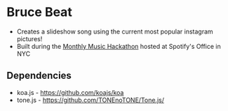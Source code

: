 Bruce Beat
==========

* Creates a slideshow song using the current most popular instagram pictures!
* Built during the [Monthly Music Hackathon](http://monthlymusichackathon.org/post/113622320667/synthsamples) hosted at Spotify's Office in NYC

## Dependencies
* koa.js - https://github.com/koajs/koa
* tone.js - https://github.com/TONEnoTONE/Tone.js/
